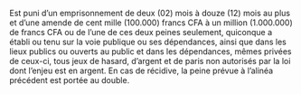 Est puni d’un emprisonnement de deux (02) mois à douze (12) mois au plus et d’une amende de cent mille (100.000) francs CFA à un million (1.000.000) de francs CFA ou de l’une de ces deux peines seulement, quiconque a établi ou tenu sur la voie publique ou ses dépendances, ainsi que dans les lieux publics ou ouverts au public et dans les dépendances, mêmes privées de ceux-ci, tous jeux de hasard, d’argent et de paris non autorisés par la loi dont l’enjeu est en argent.
En cas de récidive, la peine prévue à l’alinéa précédent est portée au double.